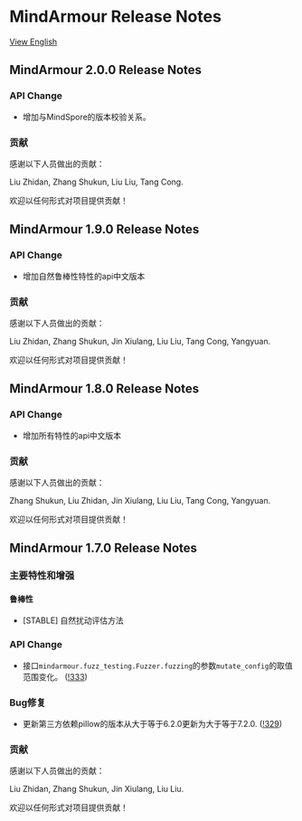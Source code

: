 # MindArmour Release Notes

[View English](./RELEASE.md)

## MindArmour 2.0.0 Release Notes

### API Change

* 增加与MindSpore的版本校验关系。

### 贡献

感谢以下人员做出的贡献：

Liu Zhidan, Zhang Shukun, Liu Liu, Tang Cong.

欢迎以任何形式对项目提供贡献！

## MindArmour 1.9.0 Release Notes

### API Change

* 增加自然鲁棒性特性的api中文版本

### 贡献

感谢以下人员做出的贡献：

Liu Zhidan, Zhang Shukun, Jin Xiulang, Liu Liu, Tang Cong, Yangyuan.

欢迎以任何形式对项目提供贡献！

## MindArmour 1.8.0 Release Notes

### API Change

* 增加所有特性的api中文版本

### 贡献

感谢以下人员做出的贡献：

Zhang Shukun, Liu Zhidan, Jin Xiulang, Liu Liu, Tang Cong, Yangyuan.

欢迎以任何形式对项目提供贡献！

## MindArmour 1.7.0 Release Notes

### 主要特性和增强

#### 鲁棒性

* [STABLE] 自然扰动评估方法

### API Change

* 接口`mindarmour.fuzz_testing.Fuzzer.fuzzing`的参数`mutate_config`的取值范围变化。 ([!333](https://gitee.com/mindspore/mindarmour/pulls/333))

### Bug修复

* 更新第三方依赖pillow的版本从大于等于6.2.0更新为大于等于7.2.0. ([!329](https://gitee.com/mindspore/mindarmour/pulls/329))

### 贡献

感谢以下人员做出的贡献：

Liu Zhidan, Zhang Shukun, Jin Xiulang, Liu Liu.

欢迎以任何形式对项目提供贡献！
